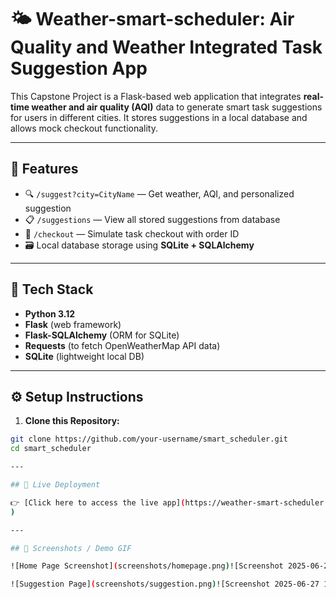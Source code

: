 
# 🌤️ Weather-smart-scheduler: Air Quality and Weather Integrated Task Suggestion App

This Capstone Project is a Flask-based web application that integrates **real-time weather and air quality (AQI)** data to generate smart task suggestions for users in different cities. It stores suggestions in a local database and allows mock checkout functionality.

---

## 🚀 Features

- 🔍 `/suggest?city=CityName` — Get weather, AQI, and personalized suggestion
- 📋 `/suggestions` — View all stored suggestions from database
- 🛒 `/checkout` — Simulate task checkout with order ID
- 🗃️ Local database storage using **SQLite + SQLAlchemy**

---

## 🧠 Tech Stack

- **Python 3.12**
- **Flask** (web framework)
- **Flask-SQLAlchemy** (ORM for SQLite)
- **Requests** (to fetch OpenWeatherMap API data)
- **SQLite** (lightweight local DB)

---

## ⚙️ Setup Instructions

1. **Clone this Repository:**

```bash
git clone https://github.com/your-username/smart_scheduler.git
cd smart_scheduler

---

## 🚀 Live Deployment

👉 [Click here to access the live app](https://weather-smart-scheduler.onrender.com
)  

---

## 📸 Screenshots / Demo GIF

![Home Page Screenshot](screenshots/homepage.png)![Screenshot 2025-06-27 165530](https://github.com/user-attachments/assets/80779b21-a3d5-4faa-a8e9-517483b08285)

![Suggestion Page](screenshots/suggestion.png)![Screenshot 2025-06-27 165520](https://github.com/user-attachments/assets/152d2af7-f17c-4148-bec0-1bfd9a864852)



